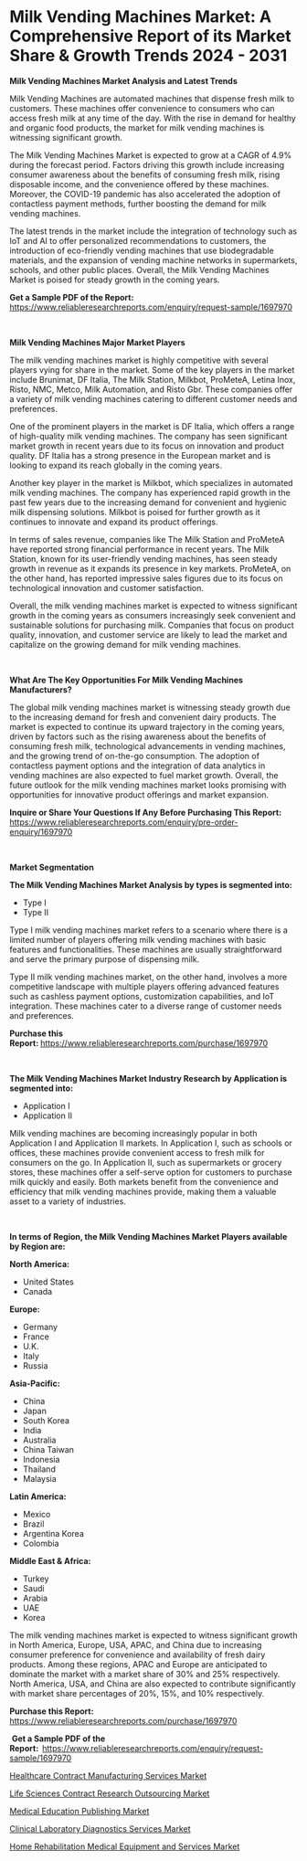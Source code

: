<p><h1>Milk Vending Machines Market: A Comprehensive Report of its Market Share & Growth Trends 2024 - 2031</h1></p><p><strong>Milk Vending Machines Market Analysis and Latest Trends</strong></p>
<p><p>Milk Vending Machines are automated machines that dispense fresh milk to customers. These machines offer convenience to consumers who can access fresh milk at any time of the day. With the rise in demand for healthy and organic food products, the market for milk vending machines is witnessing significant growth.</p><p>The Milk Vending Machines Market is expected to grow at a CAGR of 4.9% during the forecast period. Factors driving this growth include increasing consumer awareness about the benefits of consuming fresh milk, rising disposable income, and the convenience offered by these machines. Moreover, the COVID-19 pandemic has also accelerated the adoption of contactless payment methods, further boosting the demand for milk vending machines.</p><p>The latest trends in the market include the integration of technology such as IoT and AI to offer personalized recommendations to customers, the introduction of eco-friendly vending machines that use biodegradable materials, and the expansion of vending machine networks in supermarkets, schools, and other public places. Overall, the Milk Vending Machines Market is poised for steady growth in the coming years.</p></p>
<p><strong>Get a Sample PDF of the Report:&nbsp;</strong> <a href="https://www.reliableresearchreports.com/enquiry/request-sample/1697970">https://www.reliableresearchreports.com/enquiry/request-sample/1697970</a></p>
<p>&nbsp;</p>
<p><strong>Milk Vending Machines Major Market Players</strong></p>
<p><p>The milk vending machines market is highly competitive with several players vying for share in the market. Some of the key players in the market include Brunimat, DF Italia, The Milk Station, Milkbot, ProMeteA, Letina Inox, Risto, NMC, Metco, Milk Automation, and Risto Gbr. These companies offer a variety of milk vending machines catering to different customer needs and preferences.</p><p>One of the prominent players in the market is DF Italia, which offers a range of high-quality milk vending machines. The company has seen significant market growth in recent years due to its focus on innovation and product quality. DF Italia has a strong presence in the European market and is looking to expand its reach globally in the coming years.</p><p>Another key player in the market is Milkbot, which specializes in automated milk vending machines. The company has experienced rapid growth in the past few years due to the increasing demand for convenient and hygienic milk dispensing solutions. Milkbot is poised for further growth as it continues to innovate and expand its product offerings.</p><p>In terms of sales revenue, companies like The Milk Station and ProMeteA have reported strong financial performance in recent years. The Milk Station, known for its user-friendly vending machines, has seen steady growth in revenue as it expands its presence in key markets. ProMeteA, on the other hand, has reported impressive sales figures due to its focus on technological innovation and customer satisfaction.</p><p>Overall, the milk vending machines market is expected to witness significant growth in the coming years as consumers increasingly seek convenient and sustainable solutions for purchasing milk. Companies that focus on product quality, innovation, and customer service are likely to lead the market and capitalize on the growing demand for milk vending machines.</p></p>
<p>&nbsp;</p>
<p><strong>What Are The Key Opportunities For Milk Vending Machines Manufacturers?</strong></p>
<p><p>The global milk vending machines market is witnessing steady growth due to the increasing demand for fresh and convenient dairy products. The market is expected to continue its upward trajectory in the coming years, driven by factors such as the rising awareness about the benefits of consuming fresh milk, technological advancements in vending machines, and the growing trend of on-the-go consumption. The adoption of contactless payment options and the integration of data analytics in vending machines are also expected to fuel market growth. Overall, the future outlook for the milk vending machines market looks promising with opportunities for innovative product offerings and market expansion.</p></p>
<p><strong>Inquire or Share Your Questions If Any Before Purchasing This Report:</strong> <a href="https://www.reliableresearchreports.com/enquiry/pre-order-enquiry/1697970">https://www.reliableresearchreports.com/enquiry/pre-order-enquiry/1697970</a></p>
<p>&nbsp;</p>
<p><strong>Market Segmentation</strong></p>
<p><strong>The Milk Vending Machines Market Analysis by types is segmented into:</strong></p>
<p><ul><li>Type I</li><li>Type II</li></ul></p>
<p><p>Type I milk vending machines market refers to a scenario where there is a limited number of players offering milk vending machines with basic features and functionalities. These machines are usually straightforward and serve the primary purpose of dispensing milk.</p><p>Type II milk vending machines market, on the other hand, involves a more competitive landscape with multiple players offering advanced features such as cashless payment options, customization capabilities, and IoT integration. These machines cater to a diverse range of customer needs and preferences.</p></p>
<p><strong>Purchase this Report:&nbsp;</strong><a href="https://www.reliableresearchreports.com/purchase/1697970">https://www.reliableresearchreports.com/purchase/1697970</a></p>
<p>&nbsp;</p>
<p><strong>The Milk Vending Machines Market Industry Research by Application is segmented into:</strong></p>
<p><ul><li>Application I</li><li>Application II</li></ul></p>
<p><p>Milk vending machines are becoming increasingly popular in both Application I and Application II markets. In Application I, such as schools or offices, these machines provide convenient access to fresh milk for consumers on the go. In Application II, such as supermarkets or grocery stores, these machines offer a self-serve option for customers to purchase milk quickly and easily. Both markets benefit from the convenience and efficiency that milk vending machines provide, making them a valuable asset to a variety of industries.</p></p>
<p>&nbsp;</p>
<p><strong>In terms of Region, the Milk Vending Machines Market Players available by Region are:</strong></p>
<p>
    <p> <strong> North America: </strong>
        <ul>
            <li>United States</li>
            <li>Canada</li>
        </ul>
        </p> 
    <p> <strong> Europe: </strong>
        <ul>
            <li>Germany</li>
            <li>France</li>
            <li>U.K.</li>
            <li>Italy</li>
            <li>Russia</li>
        </ul>
        </p> 
    <p> <strong> Asia-Pacific: </strong>
        <ul>
            <li>China</li>
            <li>Japan</li>
            <li>South Korea</li>
            <li>India</li>
            <li>Australia</li>
            <li>China Taiwan</li>
            <li>Indonesia</li>
            <li>Thailand</li>
            <li>Malaysia</li>
        </ul>
        </p> 
    <p> <strong> Latin America: </strong>
        <ul>
            <li>Mexico</li>
            <li>Brazil</li>
            <li>Argentina Korea</li>
            <li>Colombia</li>
        </ul>
        </p> 
    <p> <strong> Middle East & Africa: </strong>
        <ul>
            <li>Turkey</li>
            <li>Saudi</li>
            <li>Arabia</li>
            <li>UAE</li>
            <li>Korea</li>
        </ul>
    </p>
    </p>
<p><p>The milk vending machines market is expected to witness significant growth in North America, Europe, USA, APAC, and China due to increasing consumer preference for convenience and availability of fresh dairy products. Among these regions, APAC and Europe are anticipated to dominate the market with a market share of 30% and 25% respectively. North America, USA, and China are also expected to contribute significantly with market share percentages of 20%, 15%, and 10% respectively.</p></p>
<p><strong>Purchase this Report: </strong><a href="https://www.reliableresearchreports.com/purchase/1697970">https://www.reliableresearchreports.com/purchase/1697970</a></p>
<p>&nbsp;<strong>Get a Sample PDF of the Report:&nbsp;&nbsp;</strong><a href="https://www.reliableresearchreports.com/enquiry/request-sample/1697970">https://www.reliableresearchreports.com/enquiry/request-sample/1697970</a></p>
<p><strong></strong></p>
<p><p><a href="https://medium.com/@leatharohan/healthcare-contract-manufacturing-services-market-research-report-its-history-and-forecast-2024-to-2e5357fca4f1">Healthcare Contract Manufacturing Services Market</a></p><p><a href="https://medium.com/@leatharohan/life-sciences-contract-research-outsourcing-market-insight-market-trends-growth-forecasted-from-82f8536b48d4">Life Sciences Contract Research Outsourcing Market</a></p><p><a href="https://medium.com/@leatharohan/medical-education-publishing-market-size-reveals-the-best-marketing-channels-in-global-industry-2596517d72cc">Medical Education Publishing Market</a></p><p><a href="https://medium.com/@leatharohan/clinical-laboratory-diagnostics-services-market-size-and-market-trends-complete-industry-overview-270607b18f70">Clinical Laboratory Diagnostics Services Market</a></p><p><a href="https://medium.com/@leatharohan/home-rehabilitation-medical-equipment-and-services-market-research-report-its-history-and-forecast-2dfd285146dd">Home Rehabilitation Medical Equipment and Services Market</a></p></p>